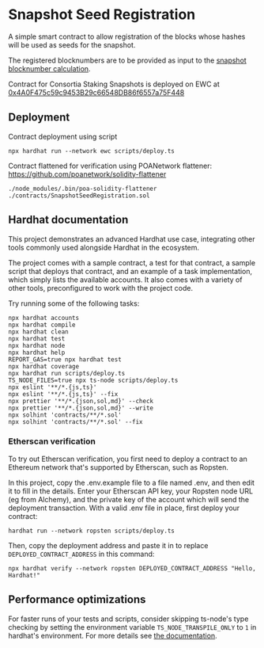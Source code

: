 # Snapshot Seed Registration

A simple smart contract to allow registration of the blocks whose hashes will be used as seeds for the snapshot.

The registered blocknumbers are to be provided as input to the [snapshot blocknumber calculation](https://github.com/energywebfoundation/snapshot-block-calculator). 

Contract for Consortia Staking Snapshots is deployed on EWC at [0x4A0F475c59c9453B29c66548DB86f6557a75F448](https://explorer.energyweb.org/address/0x4A0F475c59c9453B29c66548DB86f6557a75F448/transactions)

## Deployment

Contract deployment using script
```
npx hardhat run --network ewc scripts/deploy.ts
```

Contract flattened for verification using POANetwork flattener: https://github.com/poanetwork/solidity-flattener
```
./node_modules/.bin/poa-solidity-flattener ./contracts/SnapshotSeedRegistration.sol
```

## Hardhat documentation

This project demonstrates an advanced Hardhat use case, integrating other tools commonly used alongside Hardhat in the ecosystem.

The project comes with a sample contract, a test for that contract, a sample script that deploys that contract, and an example of a task implementation, which simply lists the available accounts. It also comes with a variety of other tools, preconfigured to work with the project code.

Try running some of the following tasks:

```shell
npx hardhat accounts
npx hardhat compile
npx hardhat clean
npx hardhat test
npx hardhat node
npx hardhat help
REPORT_GAS=true npx hardhat test
npx hardhat coverage
npx hardhat run scripts/deploy.ts
TS_NODE_FILES=true npx ts-node scripts/deploy.ts
npx eslint '**/*.{js,ts}'
npx eslint '**/*.{js,ts}' --fix
npx prettier '**/*.{json,sol,md}' --check
npx prettier '**/*.{json,sol,md}' --write
npx solhint 'contracts/**/*.sol'
npx solhint 'contracts/**/*.sol' --fix
```

### Etherscan verification

To try out Etherscan verification, you first need to deploy a contract to an Ethereum network that's supported by Etherscan, such as Ropsten.

In this project, copy the .env.example file to a file named .env, and then edit it to fill in the details. Enter your Etherscan API key, your Ropsten node URL (eg from Alchemy), and the private key of the account which will send the deployment transaction. With a valid .env file in place, first deploy your contract:

```shell
hardhat run --network ropsten scripts/deploy.ts
```

Then, copy the deployment address and paste it in to replace `DEPLOYED_CONTRACT_ADDRESS` in this command:

```shell
npx hardhat verify --network ropsten DEPLOYED_CONTRACT_ADDRESS "Hello, Hardhat!"
```

## Performance optimizations

For faster runs of your tests and scripts, consider skipping ts-node's type checking by setting the environment variable `TS_NODE_TRANSPILE_ONLY` to `1` in hardhat's environment. For more details see [the documentation](https://hardhat.org/guides/typescript.html#performance-optimizations).
